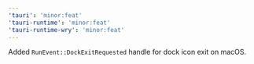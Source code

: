 ```yaml
---
'tauri': 'minor:feat'
'tauri-runtime': 'minor:feat'
'tauri-runtime-wry': 'minor:feat'
---
```


Added `RunEvent::DockExitRequested` handle for dock icon exit on macOS.